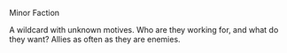 Minor Faction

A wildcard with unknown motives. Who are they working for, and what do they want? Allies as often as they are enemies.

